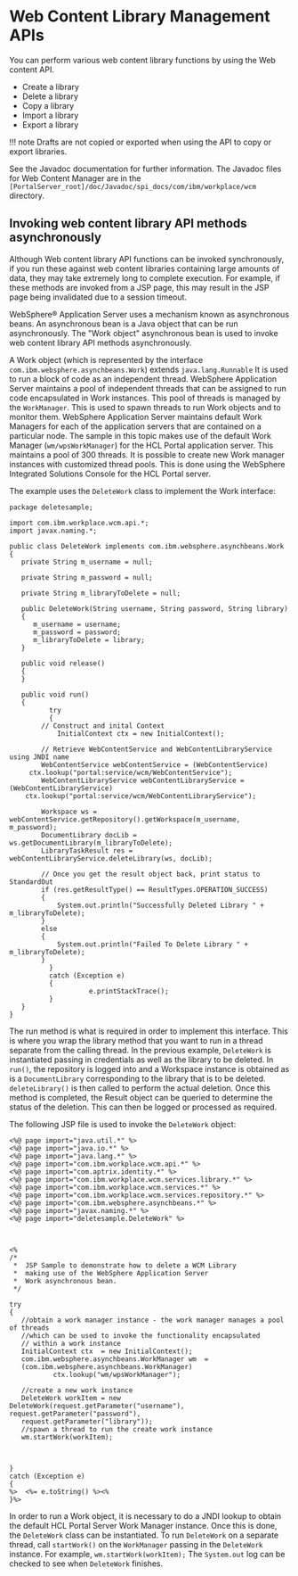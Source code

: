 # Web Content Library Management APIs

You can perform various web content library functions by using the Web content API.

-   Create a library
-   Delete a library
-   Copy a library
-   Import a library
-   Export a library

   !!! note
      Drafts are not copied or exported when using the API to copy or export libraries.

See the Javadoc documentation for further information. The Javadoc files for Web Content Manager are in the `[PortalServer_root]/doc/Javadoc/spi_docs/com/ibm/workplace/wcm` directory.

## Invoking web content library API methods asynchronously

Although Web content library API functions can be invoked synchronously, if you run these against web content libraries containing large amounts of data, they may take extremely long to complete execution. For example, if these methods are invoked from a JSP page, this may result in the JSP page being invalidated due to a session timeout.

WebSphere® Application Server uses a mechanism known as asynchronous beans. An asynchronous bean is a Java object that can be run asynchronously. The "Work object" asynchronous bean is used to invoke web content library API methods asynchronously.

A Work object (which is represented by the interface `com.ibm.websphere.asynchbeans.Work`) extends `java.lang.Runnable` It is used to run a block of code as an independent thread. WebSphere Application Server maintains a pool of independent threads that can be assigned to run code encapsulated in Work instances. This pool of threads is managed by the `WorkManager`. This is used to spawn threads to run Work objects and to monitor them. WebSphere Application Server maintains default Work Managers for each of the application servers that are contained on a particular node. The sample in this topic makes use of the default Work Manager (`wm/wpsWorkManager`) for the HCL Portal application server. This maintains a pool of 300 threads. It is possible to create new Work manager instances with customized thread pools. This is done using the WebSphere Integrated Solutions Console for the HCL Portal server.

The example uses the `DeleteWork` class to implement the Work interface:

```
package deletesample;

import com.ibm.workplace.wcm.api.*;
import javax.naming.*;

public class DeleteWork implements com.ibm.websphere.asynchbeans.Work
{
   private String m_username = null;
   
   private String m_password = null;
   
   private String m_libraryToDelete = null;

   public DeleteWork(String username, String password, String library)
   {
      m_username = username;
      m_password = password;
      m_libraryToDelete = library;
   }
   
   public void release()
   {
   }     

   public void run()
   {
	      try
	      {
		// Construct and inital Context
	    	InitialContext ctx = new InitialContext();

		// Retrieve WebContentService and WebContentLibraryService using JNDI name
		WebContentService webContentService = (WebContentService) 
     ctx.lookup("portal:service/wcm/WebContentService");
		WebContentLibraryService webContentLibraryService = (WebContentLibraryService) 
    ctx.lookup("portal:service/wcm/WebContentLibraryService");

		Workspace ws = webContentService.getRepository().getWorkspace(m_username, m_password);
		DocumentLibrary docLib = ws.getDocumentLibrary(m_libraryToDelete);
		LibraryTaskResult res = webContentLibraryService.deleteLibrary(ws, docLib);

		// Once you get the result object back, print status to StandardOut
		if (res.getResultType() == ResultTypes.OPERATION_SUCCESS)
		{
			System.out.println("Successfully Deleted Library " + m_libraryToDelete);
		}
		else
		{
			System.out.println("Failed To Delete Library " + m_libraryToDelete);
		}
	      }
	      catch (Exception e)
	      {
	                e.printStackTrace();
	      }
   }
}
```

The run method is what is required in order to implement this interface. This is where you wrap the library method that you want to run in a thread separate from the calling thread. In the previous example, `DeleteWork` is instantiated passing in credentials as well as the library to be deleted. In `run()`, the repository is logged into and a Workspace instance is obtained as is a `DocumentLibrary` corresponding to the library that is to be deleted. `deleteLibrary()` is then called to perform the actual deletion. Once this method is completed, the Result object can be queried to determine the status of the deletion. This can then be logged or processed as required.

The following JSP file is used to invoke the `DeleteWork` object:

```
<%@ page import="java.util.*" %>
<%@ page import="java.io.*" %>
<%@ page import="java.lang.*" %>
<%@ page import="com.ibm.workplace.wcm.api.*" %>
<%@ page import="com.aptrix.identity.*" %>
<%@ page import="com.ibm.workplace.wcm.services.library.*" %>
<%@ page import="com.ibm.workplace.wcm.services.*" %>
<%@ page import="com.ibm.workplace.wcm.services.repository.*" %>
<%@ page import="com.ibm.websphere.asynchbeans.*" %> 
<%@ page import="javax.naming.*" %> 
<%@ page import="deletesample.DeleteWork" %> 



<%
/*
 *  JSP Sample to demonstrate how to delete a WCM Library 
 *  making use of the WebSphere Application Server
 *  Work asynchronous bean. 
 */

try 
{
   //obtain a work manager instance - the work manager manages a pool of threads 
   //which can be used to invoke the functionality encapsulated
   // within a work instance
   InitialContext ctx  = new InitialContext();
   com.ibm.websphere.asynchbeans.WorkManager wm  =
   (com.ibm.websphere.asynchbeans.WorkManager)
	       ctx.lookup("wm/wpsWorkManager");

   //create a new work instance
   DeleteWork workItem = new DeleteWork(request.getParameter("username"), request.getParameter("password"), 
   request.getParameter("library")); 
   //spawn a thread to run the create work instance
   wm.startWork(workItem);
    
     
		
} 
catch (Exception e)  
{
%>  <%= e.toString() %><%
}%>

```

In order to run a Work object, it is necessary to do a JNDI lookup to obtain the default HCL Portal Server Work Manager instance. Once this is done, the `DeleteWork` class can be instantiated. To run `DeleteWork` on a separate thread, call `startWork()` on the `WorkManager` passing in the `DeleteWork` instance. For example, `wm.startWork(workItem);` The `System.out` log can be checked to see when `DeleteWork` finishes.


